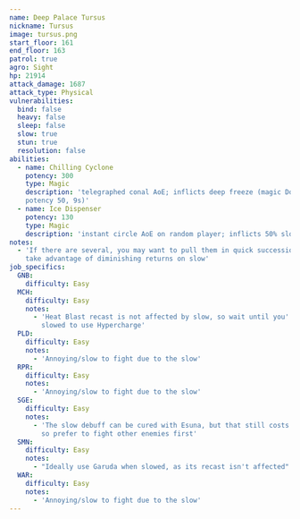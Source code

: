 ```yaml
---
name: Deep Palace Tursus
nickname: Tursus
image: tursus.png
start_floor: 161
end_floor: 163
patrol: true
agro: Sight
hp: 21914
attack_damage: 1687
attack_type: Physical
vulnerabilities:
  bind: false
  heavy: false
  sleep: false
  slow: true
  stun: true
  resolution: false
abilities:
  - name: Chilling Cyclone
    potency: 300
    type: Magic
    description: 'telegraphed conal AoE; inflicts deep freeze (magic DoT
    potency 50, 9s)'
  - name: Ice Dispenser
    potency: 130
    type: Magic
    description: 'instant circle AoE on random player; inflicts 50% slow (15s)'
notes:
  - 'If there are several, you may want to pull them in quick succession to
    take advantage of diminishing returns on slow'
job_specifics:
  GNB:
    difficulty: Easy
  MCH:
    difficulty: Easy
    notes:
      - 'Heat Blast recast is not affected by slow, so wait until you''re
        slowed to use Hypercharge'
  PLD:
    difficulty: Easy
    notes:
      - 'Annoying/slow to fight due to the slow'
  RPR:
    difficulty: Easy
    notes:
      - 'Annoying/slow to fight due to the slow'
  SGE:
    difficulty: Easy
    notes:
      - 'The slow debuff can be cured with Esuna, but that still costs a GCD,
        so prefer to fight other enemies first'
  SMN:
    difficulty: Easy
    notes:
      - "Ideally use Garuda when slowed, as its recast isn't affected"
  WAR:
    difficulty: Easy
    notes:
      - 'Annoying/slow to fight due to the slow'
---
```

